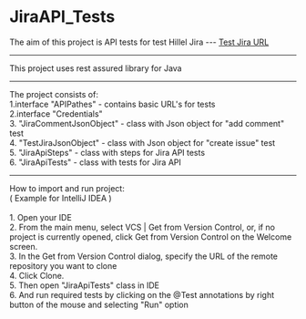 # JiraAPI_Tests
The aim of this project is API tests for test Hillel Jira --- [Test Jira URL](https://jira.hillel.it/secure/Dashboard.jspa)
<hr></hr>

This project uses rest assured library for Java 
<hr></hr>
The project consists of:
<br>
1.interface "APIPathes" - contains basic URL's for tests
<br>
2.interface "Credentials"
<br>
3. "JiraCommentJsonObject" - class with Json object for "add comment" test
<br>
4. "TestJiraJsonObject" - class with Json object for "create issue" test
<br>
5. "JiraApiSteps" - class with steps for Jira API tests
<br>
6. "JiraApiTests" - class with tests for Jira API
<hr></hr>
How to import and run project:
<br>
( Example for IntelliJ IDEA )
<br>
<br>
1. Open your IDE 
<br>
2. From the main menu, select VCS | Get from Version Control, or, if no project is currently opened, click Get from Version Control on the Welcome screen.
<br>
3. In the Get from Version Control dialog, specify the URL of the remote repository you want to clone
<br>
4. Click Clone.
<br>
5. Then open "JiraApiTests" class in IDE
<br>
6. And run required tests by clicking on the @Test annotations by right button of the mouse and selecting "Run" option
